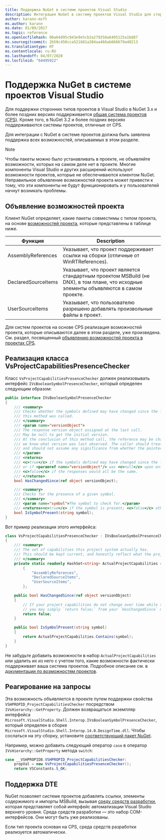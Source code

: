 ```yaml
---
title: Поддержка NuGet в системе проектов Visual Studio
description: Интеграция NuGet в систему проектов Visual Studio для сторонних типов проектов.
author: karann-msft
ms.author: karann
ms.date: 01/09/2017
ms.topic: reference
ms.openlocfilehash: 00a64d95c943e9e5cb3a279358a6495125a1bd87
ms.sourcegitcommit: 2b50c450cca521681a384aa466ab666679a40213
ms.translationtype: HT
ms.contentlocale: ru-RU
ms.lasthandoff: 04/07/2020
ms.locfileid: "64495922"
---
```

# <a name="nuget-support-for-the-visual-studio-project-system"></a>Поддержка NuGet в системе проектов Visual Studio

Для поддержки сторонних типов проектов в Visual Studio в NuGet 3.x и более поздних версиях поддерживается [общая система проектов (CPS)](https://github.com/Microsoft/VSProjectSystem/blob/master/doc/overview/intro.md). Кроме того, в NuGet 3.2 и более поздних версиях поддерживаются системы проектов, отличные от CPS.

Для интеграции с NuGet в системе проектов должна быть заявлена поддержка всех возможностей, описываемых в этом разделе.

> [!Note]
> Чтобы пакеты можно было устанавливать в проекте, не объявляйте возможности, которых на самом деле нет в проекте. Многие компоненты Visual Studio и других расширений используют возможности проектов, которые не обеспечиваются клиентом NuGet. Неправильное объявление возможностей проекта может привести к тому, что эти компоненты не будут функционировать и у пользователей начнут возникать проблемы.

## <a name="advertise-project-capabilities"></a>Объявление возможностей проекта

Клиент NuGet определяет, какие пакеты совместимы с типом проекта, на основе [возможностей проекта](https://github.com/Microsoft/VSProjectSystem/blob/master/doc/overview/about_project_capabilities.md), которые представлены в таблице ниже.

| Функция | Description |
| --- | --- |
| AssemblyReferences | Указывает, что проект поддерживает ссылки на сборки (отличные от WinRTReferences). |
| DeclaredSourceItems | Указывает, что проект является стандартным проектом MSBuild (не DNX), в том плане, что исходные элементы объявляются в самом проекте. |
| UserSourceItems|Указывает, что пользователю разрешено добавлять произвольные файлы в проект. |

Для систем проектов на основе CPS реализация возможностей проекта, которые описываются далее в этом разделе, уже произведена. См. раздел, посвященный [объявлению возможностей проекта в проектах CPS](https://github.com/Microsoft/VSProjectSystem/blob/master/doc/overview/about_project_capabilities.md#how-to-declare-project-capabilities-in-your-project).

## <a name="implementing-vsprojectcapabilitiespresencechecker"></a>Реализация класса VsProjectCapabilitiesPresenceChecker

Класс `VsProjectCapabilitiesPresenceChecker` должен реализовывать интерфейс `IVsBooleanSymbolPresenceChecker`, который определен следующим образом:

```cs
public interface IVsBooleanSymbolPresenceChecker
{
    /// <summary>
    /// Checks whether the symbols defined may have changed since the last time
    /// this method was called.
    /// </summary>
    /// <param name="versionObject">
    /// The response version object assigned at the last call.
    /// May be null to get the initial version.
    /// At the conclusion of this method call, the reference may be changed so that on a subsequent call
    /// we know what version was last observed. The caller should treat this value as an opaque object,
    /// and should not assume any significance from whether the pointer changed or not.
    /// </param>
    /// <returns>
    /// <c>true</c> if the symbols defined may have changed since the last call to this method
    /// or if <paramref name="versionObject"/> was <c>null</c> upon entering this method.
    /// <c>false</c> if the responses would all be the same.
    /// </returns>
    bool HasChangedSince(ref object versionObject);

    /// <summary>
    /// Checks for the presence of a given symbol.
    /// </summary>
    /// <param name="symbol">The symbol to check for.</param>
    /// <returns><c>true</c> if the symbol is present; <c>false</c> otherwise.</returns>
    bool IsSymbolPresent(string symbol);
}
```

Вот пример реализации этого интерфейса:

```cs
class VsProjectCapabilitiesPresenceChecker : IVsBooleanSymbolPresenceChecker
{
    /// <summary>
    /// The set of capabilities this project system actually has.
    /// This should be kept current, and honestly reflect what the project can do.
    /// </summary>
    private static readonly HashSet<string> ActualProjectCapabilities = new HashSet<string>(StringComparer.OrdinalIgnoreCase)
        {
            "AssemblyReferences",
            "DeclaredSourceItems",
            "UserSourceItems",
        };

    public bool HasChangedSince(ref object versionObject)
    {
        // If your project capabilities do not change over time while the project is open,
        // you may simply `return false;` from your `HasChangedSince` method.
        return false;
    }

    public bool IsSymbolPresent(string symbol)
    {
        return ActualProjectCapabilities.Contains(symbol);
    }
}
```

Не забудьте добавить возможности в набор `ActualProjectCapabilities` или удалить их из него с учетом того, какие возможности фактически поддерживает ваша система проектов. Подробное описание см. в [документации по возможностям проектов](https://github.com/Microsoft/VSProjectSystem/blob/master/doc/overview/project_capabilities.md).

## <a name="responding-to-queries"></a>Реагирование на запросы

Эта возможность объявляется в проекте путем поддержки свойства `VSHPROPID_ProjectCapabilitiesChecker` посредством `IVsHierarchy::GetProperty`. Должен возвращаться экземпляр интерфейса `Microsoft.VisualStudio.Shell.Interop.IVsBooleanSymbolPresenceChecker`, который определен в сборке `Microsoft.VisualStudio.Shell.Interop.14.0.DesignTime.dll`. Чтобы сослаться на эту сборку, установите [соответствующий пакет NuGet](https://www.nuget.org/packages/Microsoft.VisualStudio.Shell.Interop.14.0.DesignTime).

Например, можно добавить следующий оператор `case` в оператор `IVsHierarchy::GetProperty` метода `switch`:

```cs
case __VSHPROPID8.VSHPROPID_ProjectCapabilitiesChecker:
    propVal = new VsProjectCapabilitiesPresenceChecker();
    return VSConstants.S_OK;
```

## <a name="dte-support"></a>Поддержка DTE

NuGet позволяет системе проектов добавлять ссылки, элементы содержимого и импорты MSBuild, вызывая [среду средств разработки](/dotnet/api/envdte.dte?view=visualstudiosdk-2017), которая представляет собой интерфейс автоматизации Visual Studio верхнего уровня. Среда средств разработки — это набор COM-интерфейсов. Они могут быть уже реализованы.

Если тип проекта основан на CPS, среда средств разработки реализуется автоматически.
